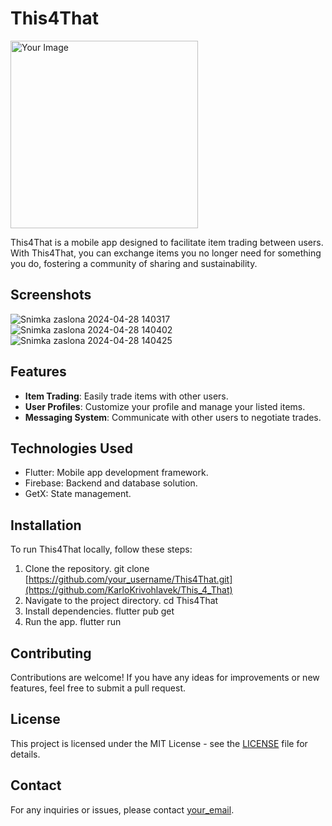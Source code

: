 # This4That
<img src="https://github.com/KarloKrivohlavek/This_4_That/assets/131522524/4ad4da9b-58f0-4efb-a7d5-5edf3c3562a3" alt="Your Image" width="300px">




This4That is a mobile app designed to facilitate item trading between users. With This4That, you can exchange items you no longer need for something you do, fostering a community of sharing and sustainability.

## Screenshots


![Snimka zaslona 2024-04-28 140317](https://github.com/KarloKrivohlavek/This_4_That/assets/131522524/af2db29b-7ecf-4b65-bc2e-c1c55332a6ee)
![Snimka zaslona 2024-04-28 140402](https://github.com/KarloKrivohlavek/This_4_That/assets/131522524/c505ee40-4f39-4114-bc9c-f16f975ed721)
![Snimka zaslona 2024-04-28 140425](https://github.com/KarloKrivohlavek/This_4_That/assets/131522524/2051c914-8508-4399-a0d6-1b6254f82e4f)


## Features

- **Item Trading**: Easily trade items with other users.
- **User Profiles**: Customize your profile and manage your listed items.
- **Messaging System**: Communicate with other users to negotiate trades.

## Technologies Used

- Flutter: Mobile app development framework.
- Firebase: Backend and database solution.
- GetX: State management.

## Installation

To run This4That locally, follow these steps:

1. Clone the repository.
  git clone [https://github.com/your_username/This4That.git](https://github.com/KarloKrivohlavek/This_4_That)
2. Navigate to the project directory.
  cd This4That
3. Install dependencies.
  flutter pub get
4. Run the app.
flutter run




## Contributing

Contributions are welcome! If you have any ideas for improvements or new features, feel free to submit a pull request.

## License

This project is licensed under the MIT License - see the [LICENSE](LICENSE) file for details.

## Contact

For any inquiries or issues, please contact [your_email](mailto:your_email).
